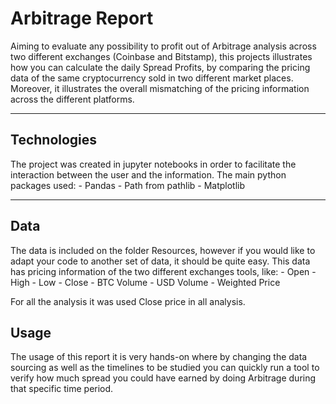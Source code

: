 # Arbitrage Report

Aiming to evaluate any possibility to profit out of Arbitrage analysis across two different exchanges (Coinbase and Bitstamp), this projects illustrates how you can calculate the daily Spread Profits, by comparing the pricing data of the same cryptocurrency sold in two different market places. Moreover, it illustrates the overall mismatching of the pricing information across the different platforms.

---

## Technologies

The project was created in jupyter notebooks in order to facilitate the interaction between the user and the information. The main python packages used:
    - Pandas
    - Path from pathlib
    - Matplotlib
    
---

## Data

The data is included on the folder Resources, however if you would like to adapt your code to another set of data, it should be quite easy. This data has pricing information of the two different exchanges tools, like:
    - Open
    - High
    - Low
    - Close
    - BTC Volume
    - USD Volume
    - Weighted Price
    
For all the analysis it was used Close price in all analysis.

## Usage

The usage of this report it is very hands-on where by changing the data sourcing as well as the timelines to be studied you can quickly run a tool to verify how much spread you could have earned by doing Arbitrage during that specific time period.